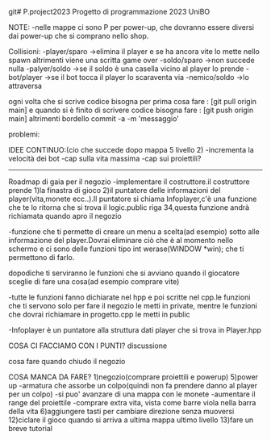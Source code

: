 git# P.project2023
Progetto di programmazione 2023 UniBO

NOTE:
-nelle mappe ci sono P per power-up, che dovranno essere diversi dai power-up che si comprano nello shop.

Collisioni:
-player/sparo ->elimina il player e se ha ancora vite lo mette nello spawn altrimenti viene una scritta game over 
-soldo/sparo  ->non succede nulla
-palyer/soldo ->se il soldo è una casella vicino al player lo prende
-bot/player   ->se il bot tocca il player lo scaraventa via
-nemico/soldo ->lo attraversa


ogni volta che si scrive codice bisogna per prima cosa fare : [git pull origin main] e quando si è finito di scrivere codice bisogna fare : [git push origin main] altrimenti bordello 
commit -a -m 'messaggio'

problemi:



IDEE CONTINUO:(cio che succede dopo mappa 5 livello 2)
-incrementa la velocità dei bot
-cap sulla vita massima
-cap sui proiettili?


------------------------------------
Roadmap di gaia per il negozio
-implementare il costruttore.il costruttore prende 1)la finastra di gioco 2)il puntatore delle informazioni del player(vita,monete ecc..).Il puntatore si chiama Infoplayer,c'è una funzione che te lo ritorna che si trova il logic.public riga 34,questa funzione andrà richiamata quando apro il negozio

-funzione che ti permette di creare un menu a scelta(ad esempio) sotto alle informazione del player.Dovrai eliminare ciò che è al momento nello schermo e ci sono delle funzioni tipo int werase(WINDOW *win); che ti permettono di farlo.

dopodiche ti serviranno le funzioni che si avviano quando il giocatore sceglie di fare una cosa(ad esempio comprare vite)

-tutte le funzioni fanno dichiarate nel hpp e poi scritte nel cpp.le funzioni che ti servono solo per fare il negozio le metti in private, mentre le funzioni che dovrai richiamare in progetto.cpp le metti in public


-Infoplayer è un puntatore alla struttura dati player che si trova in Player.hpp


COSA CI FACCIAMO CON I PUNTI?   discussione

cosa fare quando chiudo il negozio

COSA MANCA DA FARE?
1)negozio(comprare proiettili e powerup)
5)power up
    -armatura che assorbe un colpo(quindi non fa prendere danno al player per un colpo)
    -si puo' avanzare di una mappa con le monete
    -aumentare il range del proiettile
    -comprare extra vita, vista come barre viola nella barra della vita
6)aggiungere tasti per cambiare direzione senza muoversi
12)ciclare il gioco quando si arriva a ultima mappa ultimo livello
13)fare un breve tutorial



